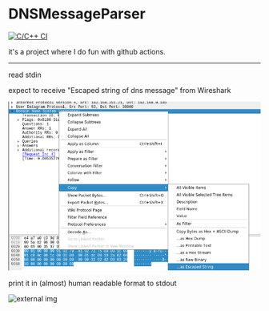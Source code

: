 # DNSMessageParser

[![C/C++ CI](https://github.com/ananas94/DNSMessageParser/actions/workflows/c-cpp.yml/badge.svg)](https://github.com/ananas94/DNSMessageParser/actions/workflows/c-cpp.yml)

it's a project where I do fun with github actions.

_____
read stdin

expect to receive "Escaped string  of dns message" from Wireshark

![howto: generate input for stdin](wireshark_howto_input.png)

print it in (almost) human readable format to stdout


![external img](https://hsto.org/getpro/habr/upload_files/c63/5e6/39e/c635e639e0b59d78753c3b6cdbc54be5.jpg)
